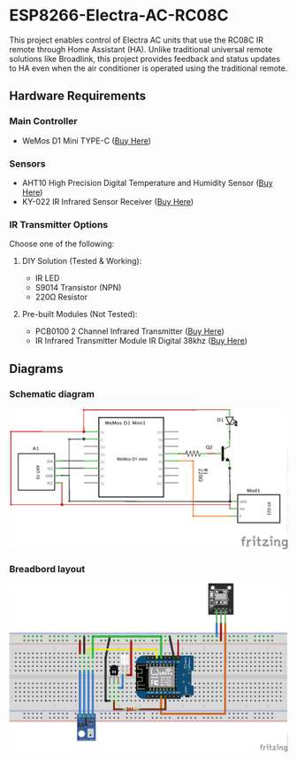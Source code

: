 # ESP8266-Electra-AC-RC08C

This project enables control of Electra AC units that use the RC08C IR remote through Home Assistant (HA). Unlike traditional universal remote solutions like Broadlink, this project provides feedback and status updates to HA even when the air conditioner is operated using the traditional remote.

## Hardware Requirements

### Main Controller
- WeMos D1 Mini TYPE-C ([Buy Here](https://www.aliexpress.com/item/1005007877904928.html))

### Sensors
- AHT10 High Precision Digital Temperature and Humidity Sensor ([Buy Here](https://www.aliexpress.com/item/1005006054547297.html))
- KY-022 IR Infrared Sensor Receiver ([Buy Here](https://www.aliexpress.com/item/1005006924353029.html))

### IR Transmitter Options
Choose one of the following:
1. DIY Solution (Tested & Working):
   - IR LED
   - S9014 Transistor (NPN)
   - 220Ω Resistor

2. Pre-built Modules (Not Tested):
   - PCB0100 2 Channel Infrared Transmitter ([Buy Here](https://www.aliexpress.com/item/32860595867.html))
   - IR Infrared Transmitter Module IR Digital 38khz ([Buy Here](https://www.aliexpress.com/item/1005006385368806.html))

## Diagrams

### Schematic diagram
![Schemait diagram](img/esp8266-Electra-AC_schem.png)

### Breadbord layout
![Breadbord layout](img/esp8266-Electra-AC_bb.png)

